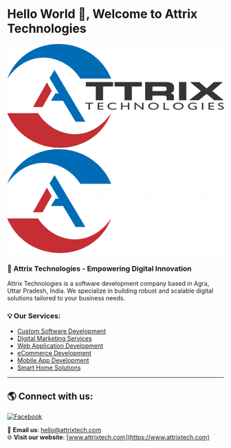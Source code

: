 # Hello World 👋, Welcome to Attrix Technologies

![Attrix Technologies Logo](https://raw.githubusercontent.com/attrixtech/.github/514577144a206509fcc1520ba7c97faa0c1f324f/logo-dark.svg#gh-light-mode-only)
![Attrix Technologies Logo](https://raw.githubusercontent.com/attrixtech/.github/514577144a206509fcc1520ba7c97faa0c1f324f/logo-light.svg#gh-dark-mode-only)

### 🚀 Attrix Technologies - Empowering Digital Innovation

Attrix Technologies is a software development company based in Agra, Uttar Pradesh, India. We specialize in building robust and scalable digital solutions tailored to your business needs.

### 💡 Our Services:

- [Custom Software Development](https://www.attrixtech.com/custom-software-development)
- [Digital Marketing Services](https://www.attrixtech.com/digital-marketing)
- [Web Application Development](https://www.attrixtech.com/web-development)
- [eCommerce Development](https://www.attrixtech.com/ecommerce-development)
- [Mobile App Development](https://www.attrixtech.com/services/mobile-app-development)
- [Smart Home Solutions](https://www.attrixtech.com/smart-home-solutions)

---

## 🌎 Connect with us:

[![Facebook](https://img.shields.io/badge/Facebook-1877F2?logo=facebook&logoColor=white)](https://facebook.com/attrixtech)


📩 **Email us**: [hello@attrixtech.com](mailto:hello@attrixtech.com)  
🌐 **Visit our website**: [www.attrixtech.com](https://www.attrixtech.com)
